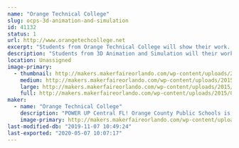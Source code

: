 ```yaml
---
name: "Orange Technical College"
slug: ocps-3d-animation-and-simulation
id: 41132
status: 1
url: http://www.orangetechcollege.net
excerpt: "Students from Orange Technical College will show their work.  "
description: "Students from 3D Animation and Simulation will their work."
location: Unassigned
image-primary:
  - thumbnail: http://makers.makerfaireorlando.com/wp-content/uploads/2015/06/3D-Animation-MOCAP-Volume-150x150.jpg
    medium: http://makers.makerfaireorlando.com/wp-content/uploads/2015/06/3D-Animation-MOCAP-Volume-300x197.jpg
    large: http://makers.makerfaireorlando.com/wp-content/uploads/2015/06/3D-Animation-MOCAP-Volume-1024x671.jpg
    full: http://makers.makerfaireorlando.com/wp-content/uploads/2015/06/3D-Animation-MOCAP-Volume.jpg
maker:
  - name: "Orange Technical College"
    description: "POWER UP Central FL! Orange County Public Schools is home to Orange Technical College with five convenient campuses (Mid Florida, Orlando, Westside, Winter Park and Avalon) offering programs that feature affordable tuition, highly-qualified instructors and real-world curriculum. Whether a student is looking to jump into career training right out of high school, or interested in starting a whole new profession, Orange Technical College is the way to go! The interactive classrooms and simulated work atmosphere provide students with hands-on experience that builds the confidence to succeed in the workplace. At an unbeatable price, and fully accepting of financial aid, the tech centers are the perfect gateway to exciting careers in health sciences, information technology, digital/media arts, audio/video technologies, automotive, building construction, manufacturing and so much more."
    image-primary: http://makers.makerfaireorlando.com/wp-content/uploads/2016/10/Button_OTC_Horiz-1024x337.png
last-modified-db: "2019-11-07 10:49:24"
last-exported: "2020-05-07 10:07:17"
---
```

